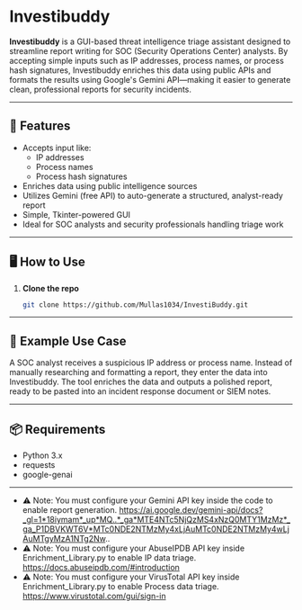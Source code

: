 # Investibuddy

**Investibuddy** is a GUI-based threat intelligence triage assistant designed to streamline report writing for SOC (Security Operations Center) analysts. By accepting simple inputs such as IP addresses, process names, or process hash signatures, Investibuddy enriches this data using public APIs and formats the results using Google's Gemini API—making it easier to generate clean, professional reports for security incidents.

---

## 🚀 Features

- Accepts input like:
  - IP addresses
  - Process names
  - Process hash signatures
- Enriches data using public intelligence sources
- Utilizes Gemini (free API) to auto-generate a structured, analyst-ready report
- Simple, Tkinter-powered GUI
- Ideal for SOC analysts and security professionals handling triage work

---

## 🖥️ How to Use

1. **Clone the repo**
   ```bash
   git clone https://github.com/Mullas1034/InvestiBuddy.git

---

## 💼 Example Use Case
A SOC analyst receives a suspicious IP address or process name. Instead of manually researching and formatting a report, they enter the data into Investibuddy. The tool enriches the data and outputs a polished report, ready to be pasted into an incident response document or SIEM notes.

---

## 📦 Requirements
- Python 3.x
- requests
- google-genai

---

- ⚠️ Note: You must configure your Gemini API key inside the code to enable report generation. https://ai.google.dev/gemini-api/docs?_gl=1*18iymam*_up*MQ..*_ga*MTE4NTc5NjQzMS4xNzQ0MTY1MzMz*_ga_P1DBVKWT6V*MTc0NDE2NTMzMy4xLjAuMTc0NDE2NTMzMy4wLjAuMTgyMzA1NTg2Nw..
- ⚠️ Note: You must configure your AbuseIPDB API key inside Enrichment_Library.py to enable IP data triage. https://docs.abuseipdb.com/#introduction
- ⚠️ Note: You must configure your VirusTotal API key inside Enrichment_Library.py to enable Process data triage. https://www.virustotal.com/gui/sign-in

